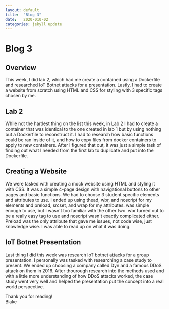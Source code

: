 ```yaml
---
layout: default
title:  "Blog 3"
date:   2020-010-02
categories: jekyll update
---
```


<h1>Blog 3</h1>

<h2>Overview</h2>
This week, I did lab 2, which had me create a contained using a Dockerfile and researched IoT Botnet attacks for a presentation. Lastly, I had to create a website from scratch using HTML and CSS for styling with 3 specific tags chosen by me. 

<h2>Lab 2</h2>
While not the hardest thing on the list this week, in Lab 2 I had to create a container that was identical to the one created in lab 1 but by using nothing but a Dockerfile to reconstruct it. I had to research how basic functions could be ran inside of it, and how to copy files from docker containers to apply to new containers. After I figured that out, it was just a simple task of finding out what I needed from the first lab to duplicate and put into the Dockerfile. 

<h2>Creating a Website</h2>
We were tasked with creating a mock website using HTML and styling it with CSS. It was a simple 4-page design with navigational buttons to other pages and basic functions. We had to choose 3 student specific elements and attributes to use. I ended up using thead, wbr, and noscript for my elements and preload, srcset, and wrap for my attributes. <thead> was simple enough to use, but I wasn't too familiar with the other two. wbr turned out to be a really easy tag to use and noscript wasn't exactly complicated either. Preload was the only attribute that gave me issues, not code wise, just knowledge wise. I was able to read up on what it was doing. 

<h2>IoT Botnet Presentation</h2>
Last thing I did this week was research IoT botnet attacks for a group presentation. I personally was tasked with researching a case study to present. We ended up choosing a company called Dyn and a famous DDoS attack on them in 2016. After thourough research into the methods used and with a little more understanding of how DDoS attacks worked, the case study went very well and helped the presentation put the concept into a real world perspective. 

Thank you for reading!<br/>
Blake
